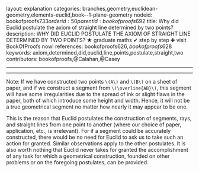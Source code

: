 layout: explanation
categories: branches,geometry,euclidean-geometry,elements-euclid,book--1-plane-geometry
nodeid: bookofproofs$733
orderid: 50
parentid: bookofproofs$692
title: Why did Euclid postulate the axiom of straight line determined by two points?
description: WHY DID EUCLID POSTULATE THE AXIOM OF STRAIGHT LINE DETERMINED BY TWO POINTS? &#9733; graduate maths &#10004; step by step &#10010; visit BookOfProofs now!
references: bookofproofs$626,bookofproofs$628
keywords: axiom,determined,did,euclid,line,points,postulate,straight,two
contributors: bookofproofs,@Calahan,@Casey

---


---

Note: If we have constructed two points `\(A\)` and `\(B\)` on a sheet of paper, and if we construct a segment from `\(\overline{AB}\)`, this segment will have some irregularities due to the spread of ink or slight flaws in the paper, both of which introduce some height and width. Hence, it will not be a true geometrical segment no matter how nearly it may appear to be one. 

This is the reason that Euclid postulates the construction of segments, rays, and straight lines from one point to another (where our choice of paper, application, etc., is irrelevant). For if a segment could be accurately constructed, there would be no need for Euclid to ask us to take such an action for granted. Similar observations apply to the other postulates. It is also worth nothing that Euclid never takes for granted the accomplishment of any task for which a geometrical construction, founded on other problems or on the foregoing postulates, can be provided.
